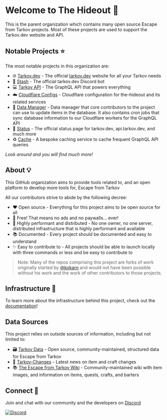 # Welcome to The Hideout 👋

This is the parent organization which contains many open source Escape from Tarkov projects. Most of these projects are used to support the Tarkov.dev website and API.

## Notable Projects ⭐

The most notable projects in this organization are:

- 🌐 [Tarkov.dev](https://github.com/the-hideout/tarkov-dev) - The official [tarkov.dev](https://tarkov.dev/) website for all your Tarkov needs
- 🤖 [Stash](https://github.com/the-hideout/stash) - The official tarkov.dev Discord bot
- 💻 [Tarkov API](https://github.com/the-hideout/tarkov-api) - The GraphQL API that powers everything
- ☁️ [Cloudflare Configs](https://github.com/the-hideout/cloudflare) - Cloudflare configuration for the-hideout and its related services
- 🔄 [Data Manager](https://github.com/the-hideout/tarkov-data-manager) - Data manager that core contributors to the project can use to update items in the database. It also contains cron jobs that sync database information to our Cloudflare workers for the GraphQL API
- 💚 [Status](https://github.com/the-hideout/status) - The official status page for tarkov.dev, api.tarkov.dev, and much more
- ♻ [Cache](https://github.com/the-hideout/cache) - A bespoke caching service to cache frequent GraphQL API queries

*Look around and you will find much more!*

## About 💡

This GitHub organization aims to provide tools related to, and an open platform to develop more tools for, Escape from Tarkov

All our contributors strive to abide by the following decree:

- ❤️ Open source - Everything for this project aims to be open source for all
- 💸 Free! That means no ads and no paywalls... ever!
- 🚀 Highly performant and distributed - No one owner, no one server, distributed infrastructure that is highly performant and available
- 📚 Documented - Every project should be documented and easy to understand
- ✨ Easy to contribute to - All projects should be able to launch locally with three commands or less *and* be easy to contribute to

> Note: Many of the repos comprising this project are forks of work originally started by [@kokarn](https://github.com/kokarn) and would not have been possible without his work and the work of other contributors to those projects.

## Infrastructure 🧱

To learn more about the infrastructure behind this project, check out the [documentation](https://github.com/the-hideout/.github/blob/main/profile/docs/infrastructure.md)!

## Data Sources

This project relies on outside sources of information, including but not limited to:

- 🗃️ [Tarkov Data](https://github.com/TarkovTracker/tarkovdata/) - Open source, community-maintained, structured data for Escape from Tarkov
- 🔄 [Tarkov-Changes](https://tarkov-changes.com/) - Latest news on item and craft changes
- 📚 [The Escape from Tarkov Wiki](https://escapefromtarkov.fandom.com/wiki/Escape_from_Tarkov_Wiki) - Community-maintained wiki with item images, and information on items, quests, crafts, and barters

## Connect 💬

Join and chat with our community and the developers on [Discord](https://discord.gg/XPAsKGHSzH)

[![Discord](https://img.shields.io/discord/956236955815907388?color=7388DA&label=Discord)](https://discord.gg/XPAsKGHSzH)
